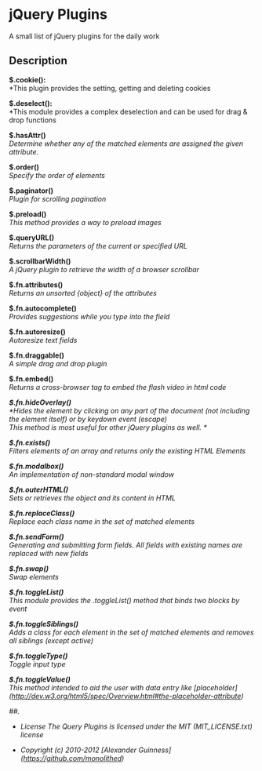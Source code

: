 # jQuery Plugins

A small list of jQuery plugins for the daily work

## Description

**$.cookie():**<br />
*This plugin provides the setting, getting and deleting cookies<br />

**$.deselect():**<br />
*This module provides a complex deselection and can be used for drag & drop functions<br />

**$.hasAttr()**<br />
*Determine whether any of the matched elements are assigned the given attribute.*<br />

**$.order()**<br />
*Specify the order of elements*<br />

**$.paginator()**<br />
*Plugin for scrolling pagination*<br />

**$.preload()**<br />
*This method provides a way to preload images*<br />

**$.queryURL()**<br />
*Returns the parameters of the current or specified URL*<br />

**$.scrollbarWidth()**<br />
*A jQuery plugin to retrieve the width of a browser scrollbar*<br />

**$.fn.attributes()**<br />
*Returns an unsorted {object} of the attributes*<br />

**$.fn.autocomplete()**<br />
*Provides suggestions while you type into the field*<br />

**$.fn.autoresize()**<br />
*Autoresize text fields*<br />

**$.fn.draggable()**<br />
*A simple drag and drop plugin*<br />

**$.fn.embed()**<br />
*Returns a cross-browser <object /> tag to embed the flash video in html code*

**$.fn.hideOverlay()**<br />
*Hides the element by clicking on any part of the document (not including the element itself) or by keydown event (escape) <br />
This method is most useful for other jQuery plugins as well. *<br />

**$.fn.exists()**<br />
*Filters elements of an array and returns only the existing HTML Elements*<br />

**$.fn.modalbox()**<br />
*An implementation of non-standard modal window*<br />

**$.fn.outerHTML()**<br />
*Sets or retrieves the object and its content in HTML*<br />

**$.fn.replaceClass()**<br />
*Replace each class name in the set of matched elements*<br />

**$.fn.sendForm()**<br />
*Generating and submitting form fields. All fields with existing names are replaced with new fields*<br />

**$.fn.swap()**<br />
*Swap elements*<br />

**$.fn.toggleList()**<br />
*This module provides the .toggleList() method that binds two blocks by event*<br />

**$.fn.toggleSiblings()**<br />
*Adds a class for each element in the set of matched elements and removes all siblings (except active)*<br />

**$.fn.toggleType()**<br />
*Toggle input type*<br />

**$.fn.toggleValue()**<br />
*This method intended to aid the user with data entry like [placeholder] (http://dev.w3.org/html5/spec/Overview.html#the-placeholder-attribute)*<br />


##.

* License
    The Query Plugins is licensed under the MIT (MIT_LICENSE.txt) license

* Copyright (c) 2010-2012 [Alexander Guinness] (https://github.com/monolithed)
